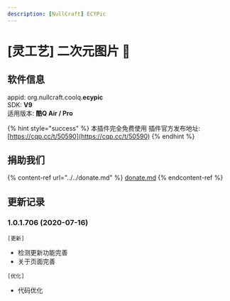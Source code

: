 ```yaml
---
description: [NullCraft] ECYPic
---
```

# \[灵工艺] 二次元图片 🔧

## 软件信息

appid: org.nullcraft.coolq.**ecypic**\
SDK: **V9**\
适用版本: **酷Q Air / Pro**

{% hint style="success" %}
本插件完全免费使用  插件官方发布地址:[https://cqp.cc/t/50590](https://cqp.cc/t/50590)
{% endhint %}

## 捐助我们

{% content-ref url="../../donate.md" %}
[donate.md](../../donate.md)
{% endcontent-ref %}

## 更新记录

### 1.0.1.706 (2020-07-16)

`[更新]`

* 检测更新功能完善
* 关于页面完善

`[优化]`

* 代码优化
